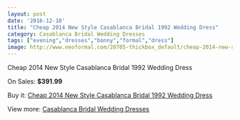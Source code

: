 ```yaml
---
layout: post
date: '2016-12-10'
title: "Cheap 2014 New Style Casablanca Bridal 1992 Wedding Dress"
category: Casablanca Bridal Wedding Dresses
tags: ["evening","dresses","bonny","formal","dress"]
image: http://www.neoformal.com/20705-thickbox_default/cheap-2014-new-style-casablanca-bridal-1992-wedding-dress.jpg
---
```

Cheap 2014 New Style Casablanca Bridal 1992 Wedding Dress

On Sales: **$391.99**
<a href="https://www.neoformal.com/en/casablanca-bridal-wedding-dresses-2014/6631-cheap-2014-new-style-casablanca-bridal-1992-wedding-dress.html"><amp-img layout="responsive" width="600" height="600" src="//www.neoformal.com/20705-thickbox_default/cheap-2014-new-style-casablanca-bridal-1992-wedding-dress.jpg" alt="Cheap 2014 New Style Casablanca Bridal 1992 Wedding Dress 0" /></a>
<a href="https://www.neoformal.com/en/casablanca-bridal-wedding-dresses-2014/6631-cheap-2014-new-style-casablanca-bridal-1992-wedding-dress.html"><amp-img layout="responsive" width="600" height="600" src="//www.neoformal.com/20706-thickbox_default/cheap-2014-new-style-casablanca-bridal-1992-wedding-dress.jpg" alt="Cheap 2014 New Style Casablanca Bridal 1992 Wedding Dress 1" /></a>

Buy it: [Cheap 2014 New Style Casablanca Bridal 1992 Wedding Dress](https://www.neoformal.com/en/casablanca-bridal-wedding-dresses-2014/6631-cheap-2014-new-style-casablanca-bridal-1992-wedding-dress.html "Cheap 2014 New Style Casablanca Bridal 1992 Wedding Dress")

View more: [Casablanca Bridal Wedding Dresses](https://www.neoformal.com/en/95-casablanca-bridal-wedding-dresses-2014 "Casablanca Bridal Wedding Dresses")